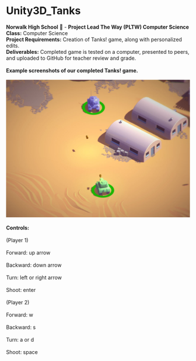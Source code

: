 # Unity3D_Tanks
<b>Norwalk High School</b> :school: - <b>Project Lead The Way (PLTW) Computer Science</b><br>
<b>Class:</b> Computer Science<br>
<b>Project Requirements:</b> Creation of Tanks! game, along with personalized edits.<br>
<b>Deliverables:</b> Completed game is tested on a computer, presented to peers, and uploaded to GitHub for teacher review and grade.   
<br>
<b>Example screenshots of our completed Tanks! game.</b><br><br>
![Alt text](https://github.com/EvelynDestiny/Unity3D_Tanks/blob/master/screenshots/Tanks.jpg)
<br><br>
<b>Controls:</b><br><br>(Player 1) <br><br>Forward: up arrow <br><br>Backward: down arrow <br><br>Turn: left or right arrow <br><br>Shoot: enter<br><br>
(Player 2) <br><br>Forward: w <br><br>Backward: s <br><br>Turn: a or d <br><br>Shoot: space
